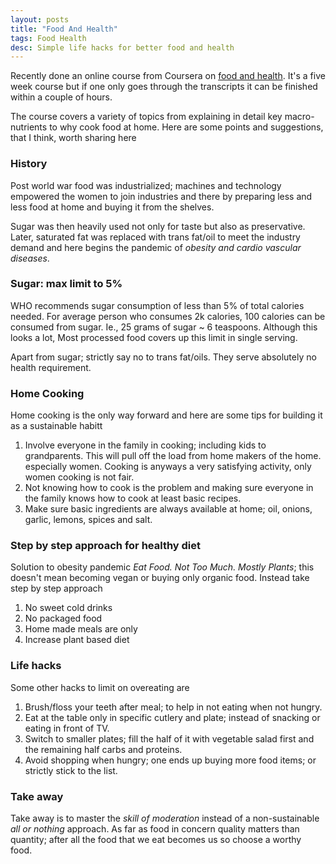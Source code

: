 ```yaml
---
layout: posts
title: "Food And Health"
tags: Food Health
desc: Simple life hacks for better food and health
---
```


Recently done an online course from Coursera on [food and
health](https://www.coursera.org/learn/food-and-health/). It's a five week course
but if one only goes through the transcripts it can be finished within a couple of
hours.

The course covers a variety of topics from explaining in detail key
macro-nutrients to why cook food at home. Here are some points and
suggestions, that I think, worth sharing here

### History
Post world war food was industrialized; machines and technology empowered the women to
join industries and there by preparing less and less food at home and buying it
from the shelves.

Sugar was then heavily used not only for taste but also as preservative. Later,
saturated fat was replaced with trans fat/oil to meet the industry
demand and here begins the pandemic of *obesity and cardio vascular diseases*.

### Sugar: max limit to 5%
WHO recommends sugar consumption of less than 5% of total calories needed.
For average person who consumes 2k calories, 100 calories can be consumed
from sugar. Ie., 25 grams of sugar ~ 6 teaspoons. Although this looks a lot,
Most processed food covers up this limit in single serving.

Apart from sugar; strictly say no to trans fat/oils. They serve absolutely no
health requirement.

### Home Cooking
Home cooking is the only way forward and here are some tips for building it
as a sustainable habitt
1. Involve everyone in the family in cooking; including kids to
   grandparents. This will pull off the load from home makers of the home.
   especially women. Cooking is anyways a very satisfying activity,
   only women cooking is not fair.
2. Not knowing how to cook is the problem and making sure everyone in the
   family knows how to cook at least basic recipes.
3. Make sure basic ingredients are always available at home; oil, onions,
   garlic, lemons, spices and salt.

### Step by step approach for healthy diet
Solution to obesity pandemic *Eat Food. Not Too Much. Mostly Plants*; this
doesn't mean becoming vegan or buying only organic food. Instead take step by
step approach
1. No sweet cold drinks
2. No packaged food
3. Home made meals are only
4. Increase plant based diet

### Life hacks
Some other hacks to limit on overeating are
1. Brush/floss your teeth after meal; to help in not eating when not hungry.
2. Eat at the table only in specific cutlery and plate; instead of snacking
   or eating in front of TV.
3. Switch to smaller plates; fill the half of it with vegetable salad first
   and the remaining half carbs and proteins.
4. Avoid shopping when hungry; one ends up buying more food items; or
   strictly stick to the list.

### Take away

Take away is to master the *skill of moderation* instead of a non-sustainable
*all or nothing* approach. As far as food in concern quality matters than quantity;
after all the food that we eat becomes us so choose a worthy food. 
